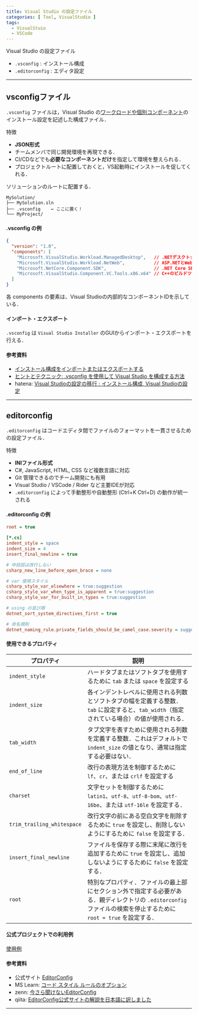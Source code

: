 ```yaml
---
title: Visual Studio の設定ファイル
categories: [ Tool, VisualStudio ]
tags:
  - VisualStuio
  - VSCode
---
```


Visual Studio の設定ファイル

- `.vsconfig` : インストール構成 
- `.editorconfig` : エディタ設定


---

## vsconfigファイル

`.vsconfig` ファイルは，Visual Studio の[ワークロードや個別コンポーネント][VisualStudioのワークロードIDとコンポーネントID]のインストール設定を記述した構成ファイル．

特徴
- **JSON形式**
- チームメンバで同じ開発環境を再現できる．
- CI/CDなどでも**必要なコンポーネントだけ**を指定して環境を整えられる．
- プロジェクトルートに配置しておくと，VS起動時にインストールを促してくれる．


ソリューションのルートに配置する．

```
MySolution/
├── MySolution.sln
├── .vsconfig    ← ここに置く！
└── MyProject/
```

#### .vsconfig の例

```json
{
  "version": "1.0",
  "components": [
    "Microsoft.VisualStudio.Workload.ManagedDesktop",   // .NETデスクトップ開発
    "Microsoft.VisualStudio.Workload.NetWeb",           // ASP.NETとWeb開発
    "Microsoft.NetCore.Component.SDK",                  // .NET Core SDK
    "Microsoft.VisualStudio.Component.VC.Tools.x86.x64" // C++のビルドツール
  ]
}
```

各 components の要素は、Visual Studioの内部的なコンポーネントIDを示している．

#### インポート・エクスポート

`.vsconfig` は `Visual Studio Installer` のGUIからインポート・エクスポートを行える．


#### 参考資料
- [インストール構成をインポートまたはエクスポートする](https://learn.microsoft.com/ja-jp/visualstudio/install/import-export-installation-configurations?view=vs-2022)
- [ヒントとテクニック: .vsconfig を使用して Visual Studio を構成する方法](https://learn.microsoft.com/ja-jp/shows/visual-studio-2022-launch-event/tips-and-tricks-how-to-configure-visual-studio-with-dotvsconfig)
- hatena: [Visual Studioの設定の移行 : インストール構成, Visual Studioの設定](https://shuhelohelo.hatenablog.com/entry/2020/07/17/140631)

---

## editorconfig

`.editorconfig` はコードエディタ間でファイルのフォーマットを一貫させるための設定ファイル．

特徴
- **INIファイル形式**
- C#, JavaScript, HTML, CSS など複数言語に対応
- Git 管理できるのでチーム開発にも有用
- Visual Studio / VSCode / Rider など主要IDEが対応
- `.editorconfig` によって手動整形や自動整形 (Ctrl+K Ctrl+D) の動作が統一される


#### .editorconfig の例

```ini
root = true

[*.cs]
indent_style = space
indent_size = 4
insert_final_newline = true

# 中括弧は改行しない
csharp_new_line_before_open_brace = none

# var 使用スタイル
csharp_style_var_elsewhere = true:suggestion
csharp_style_var_when_type_is_apparent = true:suggestion
csharp_style_var_for_built_in_types = true:suggestion

# using の並び順
dotnet_sort_system_directives_first = true

# 命名規則
dotnet_naming_rule.private_fields_should_be_camel_case.severity = suggestion
```

#### 使用できるプロパティ

| プロパティ                 | 説明                                                                                                                                                             |
| -------------------------- | ---------------------------------------------------------------------------------------------------------------------------------------------------------------- |
| `indent_style`             | ハードタブまたはソフトタブを使用するために `tab` または `space` を設定する                                                                                       |
| `indent_size`              | 各インデントレベルに使用される列数とソフトタブの幅を定義する整数．`tab` に設定すると、`tab_width`（指定されている場合）の値が使用される．                        |
| `tab_width`                | タブ文字を表すために使用される列数を定義する整数．これはデフォルトで `indent_size` の値となり、通常は指定する必要はない．                                        |
| `end_of_line`              | 改行の表現方法を制御するために `lf`、`cr`、または `crlf` を設定する                                                                                              |
| `charset`                  | 文字セットを制御するために `latin1`、`utf-8`、`utf-8-bom`、`utf-16be`、または `utf-16le` を設定する．                                                            |
| `trim_trailing_whitespace` | 改行文字の前にある空白文字を削除するために `true` を設定し、削除しないようにするために `false` を設定する．                                                      |
| `insert_final_newline`     | ファイルを保存する際に末尾に改行を追加するために `true` を設定し、追加しないようにするために `false` を設定する．                                                |
| `root`                     | 特別なプロパティ．ファイルの最上部にセクション外で指定する必要がある．親ディレクトリの `.editorconfig` ファイルの検索を停止するために `root = true` を設定する． |


#### 公式プロジェクトでの利用例

[使用例](https://github-com.translate.goog/editorconfig/editorconfig/wiki/Projects-Using-EditorConfig?_x_tr_sl=auto&_x_tr_tl=ja&_x_tr_hl=ja)


#### 参考資料
- 公式サイト [EditorConfig](https://editorconfig.org/)
- MS Learn: [コード スタイル ルールのオプション](https://learn.microsoft.com/ja-jp/dotnet/fundamentals/code-analysis/code-style-rule-options)
- zenn: [今さら聞けないEditorConfig](https://zenn.dev/sashimi/articles/7f2c6f29e8a065)
- qiita: [EditorConfig公式サイトの解説を日本語に訳しました](https://qiita.com/yama-github/items/f4af3b3a0c00306bbb17)

---


<!-- Link -->
[VisualStudioのワークロードIDとコンポーネントID]: https://learn.microsoft.com/ja-jp/visualstudio/install/workload-and-component-ids?view=vs-2022
